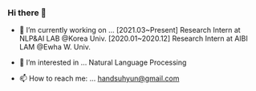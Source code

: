### Hi there 👋



- 🔭 I’m currently working on ...
    \[2021.03\~Present\] Research Intern at NLP&AI LAB @Korea Univ.
    \[2020.01\~2020.12\] Research Intern at AIBI LAM @Ewha W. Univ.
    

- 🤔 I’m interested in ...
    Natural Language Processing
    

- 📫 How to reach me: ...
    [handsuhyun@gmail.com](handsuhyun@gmail.com)
    


